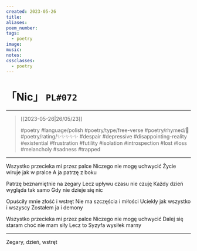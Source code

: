 ```yaml
---
created: 2023-05-26
title:
aliases:
poem_number:
tags:
  - poetry
image:
music:
notes:
cssclasses:
  - poetry
---
```

# 「Nic」 `PL#072`

---

> [[2023-05-26|26/05/23]]
> 
> #poetry 
> #language/polish 
> #poetry/type/free-verse 
> #poetry/rhymed/🔴 
> #poetry/rating/✨✨✨✨✨ 
> #despair #depressive #disappointing-reality #existential #frustration #futility #isolation #introspection #lost #loss #melancholy #sadness #trapped 

---

Wszystko przecieka mi przez palce
Niczego nie mogę uchwycić
Życie wiruje jak w pralce
A ja patrzę z boku

Patrzę beznamiętnie na zegary
Lecz upływu czasu nie czuję
Każdy dzień wygląda tak samo
Gdy nie dzieje się nic

Opuściły mnie złość i wstręt
Nie ma szczęścia i miłości
Uciekły jak wszystko i wszyscy
Zostałem ja i demony

Wszystko przecieka mi przez palce
Niczego nie mogę uchwycić
Dalej się staram choć nie mam siły
Lecz to Syzyfa wysiłek marny

---

Zegary, dzień, wstręt 